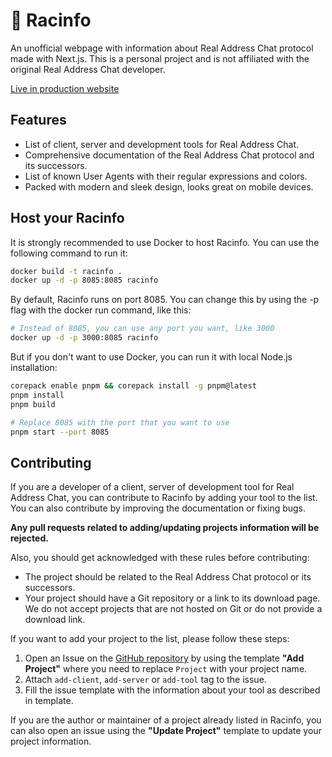 # 🍵 Racinfo

An unofficial webpage with information about Real Address Chat protocol made with Next.js.
This is a personal project and is not affiliated with the original Real Address Chat developer.

[Live in production website](https://racinfo.kostyazero.com)

## Features

- List of client, server and development tools for Real Address Chat.
- Comprehensive documentation of the Real Address Chat protocol and its successors.
- List of known User Agents with their regular expressions and colors.
- Packed with modern and sleek design, looks great on mobile devices.

## Host your Racinfo

It is strongly recommended to use Docker to host Racinfo. You can use the following command to run it:

```bash
docker build -t racinfo .
docker up -d -p 8085:8085 racinfo
```

By default, Racinfo runs on port 8085. You can change this by using the -p flag with the docker run command, like this:

```bash
# Instead of 8085, you can use any port you want, like 3000
docker up -d -p 3000:8085 racinfo
```

But if you don't want to use Docker, you can run it with local Node.js installation:

```bash
corepack enable pnpm && corepack install -g pnpm@latest
pnpm install 
pnpm build

# Replace 8085 with the port that you want to use
pnpm start --port 8085
```

## Contributing

If you are a developer of a client, server of development tool for Real Address Chat, you can contribute to Racinfo by adding your tool to the list. 
You can also contribute by improving the documentation or fixing bugs.

**Any pull requests related to adding/updating projects information will be rejected.**

Also, you should get acknowledged with these rules before contributing:

- The project should be related to the Real Address Chat protocol or its successors.
- Your project should have a Git repository or a link to its download page. We do not accept projects that are not hosted on Git or do not provide a download link.

If you want to add your project to the list, please follow these steps:

1. Open an Issue on the [GitHub repository](https://github.com/kostya-zero/racinfo) by using the template **"Add Project"** where you need to replace `Project` with your project name.
2. Attach `add-client`, `add-server` or `add-tool` tag to the issue.
3. Fill the issue template with the information about your tool as described in template.

If you are the author or maintainer of a project already listed in Racinfo, you can also open an issue using the **"Update Project"** template to update your project information.
